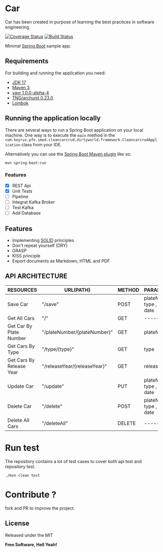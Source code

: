 # Car
Car has been created in purpose of learning the best practices in software engineering.

[![Coverage Status](https://coveralls.io/repos/github/ImedZnd/car/badge.svg?branch=dev)](https://coveralls.io/github/ImedZnd/car?branch=dev)
[![Build Status](https://travis-ci.org/joemccann/dillinger.svg?branch=master)](https://travis-ci.org/joemccann/dillinger)

Minimal [Spring Boot](http://projects.spring.io/spring-boot/) sample app.

## Requirements

For building and running the application you need:

- [JDK 17](http://www.oracle.com/technetwork/java/javase/downloads/jdk8-downloads-2133151.html)
- [Maven 3](https://maven.apache.org)
- [vavr 1.0.0-alpha-4](https://docs.vavr.io/)
- [TNG/archunit 0.23.0](https://github.com/TNG/ArchUnit)
- [Lombok](https://projectlombok.org/)

## Running the application locally

There are several ways to run a Spring Boot application on your local machine. One way is to execute the `main` method in the `com.keyrus.pfe.imed.cleancarcrud.dirtyworld.framework.CleancarcrudApplication` class from your IDE.

Alternatively you can use the [Spring Boot Maven plugin](https://docs.spring.io/spring-boot/docs/current/reference/html/build-tool-plugins-maven-plugin.html) like so:

```shell
mvn spring-boot:run
```
### Features

- [x] REST Api
- [x] Unit Tests
- [ ] Pipeline
- [ ] Integrat Kafka Broker 
- [ ] Test Kafka
- [ ] Add Database

## Features

- Implementing [SOLID][SOLID] principles
- Don't repeat yourself (DRY)
- GRASP
- KISS principle
- Export documents as Markdown, HTML and PDF


## API ARCHITECTURE

| RESOURCES	 | URL(PATH) | METHOD | PARAMETERS |
| ------ | ------ | ------ | ------ |
| Save Car |"/save"|POST| plateNumber, type , release date |
| Get All Cars | "/" |GET|------ |
| Get Car By Plate Number | "/plateNumber/{plateNumber}" |GET|plateNumber |
| Get Cars By Type | "/type/{type}" |GET|type |
| Get Cars By Release Year |"/releaseYear/{releaseYear}"|GET|release year |
| Update Car |"/update"|PUT|plateNumber, type , release date|
| Delete Car | "/delete"|POST|plateNumber, type , release date |
| Delete All Cars | "/deleteAll"|DELETE|------ |

# Run test

The repository contains a lot of test cases to cover both api test and repository test.

    ./mvn clean test

# Contribute ?

fork and PR to improve the project.

## License

Released under the MIT 

**Free Software, Hell Yeah!**

[//]: # (These are reference links used in the body of this note and get stripped out when the markdown processor does its job. There is no need to format nicely because it shouldn't be seen. Thanks SO - http://stackoverflow.com/questions/4823468/store-comments-in-markdown-syntax)

   [SOLID]: <https://blog.cleancoder.com/uncle-bob/2020/10/18/Solid-Relevance.html>



